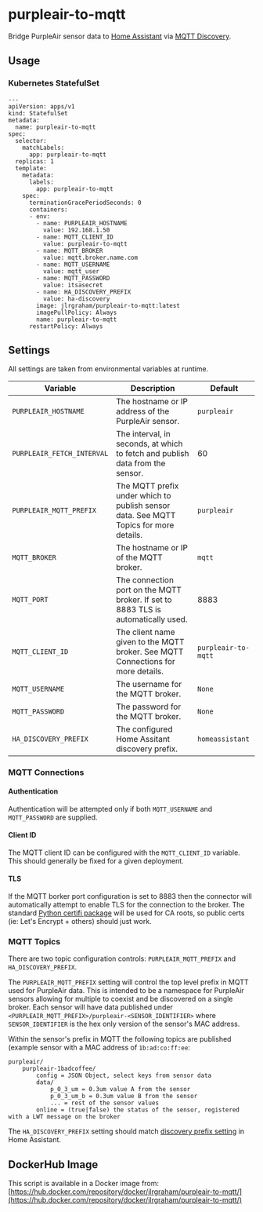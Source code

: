 # purpleair-to-mqtt

Bridge PurpleAir sensor data to [Home Assistant](https://www.home-assistant.io/) via [MQTT Discovery](https://www.home-assistant.io/docs/mqtt/discovery/).

## Usage

### Kubernetes StatefulSet

    ---
    apiVersion: apps/v1
    kind: StatefulSet
    metadata:
      name: purpleair-to-mqtt
    spec:
      selector:
        matchLabels:
          app: purpleair-to-mqtt
      replicas: 1
      template:
        metadata:
          labels:
            app: purpleair-to-mqtt
        spec:
          terminationGracePeriodSeconds: 0
          containers:
          - env:
            - name: PURPLEAIR_HOSTNAME
              value: 192.168.1.50
            - name: MQTT_CLIENT_ID
              value: purpleair-to-mqtt
            - name: MQTT_BROKER
              value: mqtt.broker.name.com
            - name: MQTT_USERNAME
              value: mqtt_user
            - name: MQTT_PASSWORD
              value: itsasecret
            - name: HA_DISCOVERY_PREFIX
              value: ha-discovery
            image: jlrgraham/purpleair-to-mqtt:latest
            imagePullPolicy: Always
            name: purpleair-to-mqtt
          restartPolicy: Always

## Settings

All settings are taken from environmental variables at runtime.

| Variable | Description | Default |
| -------- | ----------- | ------- |
| `PURPLEAIR_HOSTNAME` | The hostname or IP address of the PurpleAir sensor. | `purpleair` |
| `PURPLEAIR_FETCH_INTERVAL` | The interval, in seconds, at which to fetch and publish data from the sensor. | 60 |
| `PURPLEAIR_MQTT_PREFIX` | The MQTT prefix under which to publish sensor data.  See MQTT Topics for more details. | `purpleair` |
| `MQTT_BROKER` | The hostname or IP of the MQTT broker. | `mqtt` |
| `MQTT_PORT` | The connection port on the MQTT broker.  If set to 8883 TLS is automatically used. | 8883 |
| `MQTT_CLIENT_ID` | The client name given to the MQTT broker.  See MQTT Connections for more details. | `purpleair-to-mqtt` |
| `MQTT_USERNAME` | The username for the MQTT broker. | `None` |
| `MQTT_PASSWORD` | The password for the MQTT broker. | `None` |
| `HA_DISCOVERY_PREFIX` | The configured Home Assitant discovery prefix. | `homeassistant` |


### MQTT Connections

#### Authentication

Authentication will be attempted only if both `MQTT_USERNAME` and `MQTT_PASSWORD` are supplied.

#### Client ID

The MQTT client ID can be configured with the `MQTT_CLIENT_ID` variable.  This should generally be fixed for a given deployment.

#### TLS

If the MQTT borker port configuration is set to 8883 then the connector will automatically attempt to enable TLS for the connection to the broker.  The standard [Python certifi package](https://pypi.org/project/certifi/) will be used for CA roots, so public certs (ie: Let's Encrypt + others) should just work.

### MQTT Topics

There are two topic configuration controls: `PURPLEAIR_MQTT_PREFIX` and `HA_DISCOVERY_PREFIX`.

The `PURPLEAIR_MQTT_PREFIX` setting will control the top level prefix in MQTT used for PurpleAir data.  This is intended to be a namespace for PurpleAir sensors allowing for multiple to coexist and be discovered on a single broker.  Each sensor will have data published under `<PURPLEAIR_MQTT_PREFIX>/purpleair-<SENSOR_IDENTIFIER>` where `SENSOR_IDENTIFIER` is the hex only version of the sensor's MAC address.

Within the sensor's prefix in MQTT the following topics are published (example sensor with a MAC address of `1b:ad:co:ff:ee`:

    purpleair/
        purpleair-1badcoffee/
            config = JSON Object, select keys from sensor data
            data/
                p_0_3_um = 0.3um value A from the sensor
                p_0_3_um_b = 0.3um value B from the sensor
                ... = rest of the sensor values
            online = (true|false) the status of the sensor, registered with a LWT message on the broker

The `HA_DISCOVERY_PREFIX` setting should match [discovery prefix setting](https://www.home-assistant.io/docs/mqtt/discovery/#discovery_prefix) in Home Assistant.

## DockerHub Image

This script is available in a Docker image from: [https://hub.docker.com/repository/docker/jlrgraham/purpleair-to-mqtt/](https://hub.docker.com/repository/docker/jlrgraham/purpleair-to-mqtt/)
